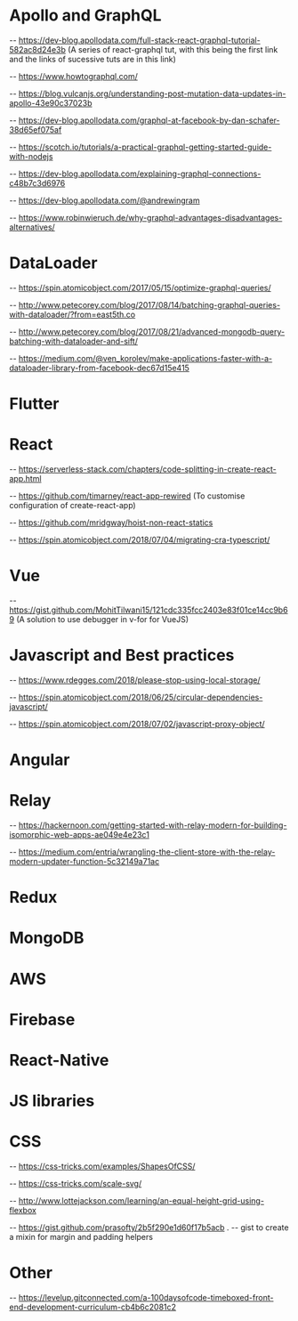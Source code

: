 # Apollo and GraphQL

-- https://dev-blog.apollodata.com/full-stack-react-graphql-tutorial-582ac8d24e3b  (A series of react-graphql tut, with this being the first link and the links of sucessive tuts are in this link)

-- https://www.howtographql.com/

-- https://blog.vulcanjs.org/understanding-post-mutation-data-updates-in-apollo-43e90c37023b

-- https://dev-blog.apollodata.com/graphql-at-facebook-by-dan-schafer-38d65ef075af

-- https://scotch.io/tutorials/a-practical-graphql-getting-started-guide-with-nodejs

-- https://dev-blog.apollodata.com/explaining-graphql-connections-c48b7c3d6976

-- https://dev-blog.apollodata.com/@andrewingram

-- https://www.robinwieruch.de/why-graphql-advantages-disadvantages-alternatives/

# DataLoader

-- https://spin.atomicobject.com/2017/05/15/optimize-graphql-queries/

-- http://www.petecorey.com/blog/2017/08/14/batching-graphql-queries-with-dataloader/?from=east5th.co

-- http://www.petecorey.com/blog/2017/08/21/advanced-mongodb-query-batching-with-dataloader-and-sift/

-- https://medium.com/@ven_korolev/make-applications-faster-with-a-dataloader-library-from-facebook-dec67d15e415

# Flutter


# React

-- https://serverless-stack.com/chapters/code-splitting-in-create-react-app.html

-- https://github.com/timarney/react-app-rewired (To customise configuration of create-react-app)

-- https://github.com/mridgway/hoist-non-react-statics

-- https://spin.atomicobject.com/2018/07/04/migrating-cra-typescript/

# Vue

-- https://gist.github.com/MohitTilwani15/121cdc335fcc2403e83f01ce14cc9b69 (A solution to use debugger in v-for for VueJS)

# Javascript and Best practices

-- https://www.rdegges.com/2018/please-stop-using-local-storage/

-- https://spin.atomicobject.com/2018/06/25/circular-dependencies-javascript/

-- https://spin.atomicobject.com/2018/07/02/javascript-proxy-object/

# Angular

# Relay

-- https://hackernoon.com/getting-started-with-relay-modern-for-building-isomorphic-web-apps-ae049e4e23c1

-- https://medium.com/entria/wrangling-the-client-store-with-the-relay-modern-updater-function-5c32149a71ac

# Redux

# MongoDB

# AWS

# Firebase

# React-Native

# JS libraries

# CSS

-- https://css-tricks.com/examples/ShapesOfCSS/

-- https://css-tricks.com/scale-svg/

-- http://www.lottejackson.com/learning/an-equal-height-grid-using-flexbox

-- https://gist.github.com/prasofty/2b5f290e1d60f17b5acb . -- gist to create a mixin for margin and padding helpers

# Other

-- https://levelup.gitconnected.com/a-100daysofcode-timeboxed-front-end-development-curriculum-cb4b6c2081c2


